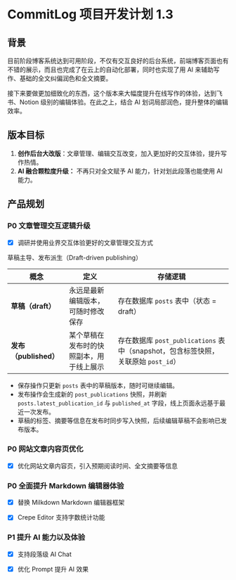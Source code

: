 # CommitLog 项目开发计划 1.3

## 背景

目前阶段博客系统达到可用阶段，不仅有交互良好的后台系统，前端博客页面也有不错的展示，而且也完成了在云上的自动化部署，同时也实现了用 AI 来辅助写作、基础的全文纠偏润色和全文摘要。

接下来要做更加细致化的东西，这个版本来大幅度提升在线写作的体验，达到飞书、Notion 级别的编辑体验。在此之上，结合 AI 划词局部润色，提升整体的编辑效率。



## 版本目标

1. **创作后台大改版**：文章管理、编辑交互改变，加入更加好的交互体验，提升写作热情。
2. **AI 融合颗粒度升级：** 不再只对全文赋予 AI 能力，针对划此段落也能使用 AI 能力。 



## 产品规划

### P0 文章管理交互逻辑升级

* [x] 调研并使用业界交互体验更好的文章管理交互方式

草稿主导、发布派生（Draft-driven publishing）

| 概念                | 定义                   | 存储逻辑                           |
| ----------------- | -------------------- | ------------------------------ |
| **草稿（draft）**     | 永远是最新编辑版本，可随时修改保存    | 存在数据库 `posts` 表中（状态 = draft）   |
| **发布（published）** | 某个草稿在发布时的快照副本，用于线上展示 | 存在数据库 `post_publications` 表中（snapshot，包含标签快照，关联原始 `post_id`） |


- 保存操作只更新 `posts` 表中的草稿版本，随时可继续编辑。
- 发布操作会生成新的 `post_publications` 快照，并刷新 `posts.latest_publication_id` 与 `published_at` 字段，线上页面永远基于最近一次发布。
- 草稿的标签、摘要等信息在发布时同步写入快照，后续编辑草稿不会影响已发布版本。




### P0 网站文章内容页优化

* [x] 优化网站文章内容页，引入预期阅读时间、全文摘要等信息



### P0 全面提升 Markdown 编辑器体验

* [x] 替换 Milkdown Markdown 编辑器框架
* [x] Crepe Editor 支持字数统计功能


### P1 提升 AI 能力以及体验

* [x] 支持段落级 AI Chat

* [x] 优化 Prompt 提升 AI 效果
